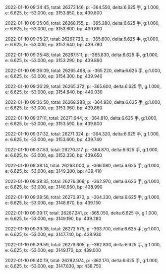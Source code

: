 2022-01-10 09:34:45, total: 26273.146, p: -364.550, delta:6.625 手, g:1.000, e: 6.625, b: -53.000, ep: 3153.850, bp: 439.800

2022-01-10 09:35:06, total: 26268.155, p: -365.280, delta:6.625 手, g:1.000, e: 6.625, b: -53.000, ep: 3153.600, bp: 439.860

2022-01-10 09:35:27, total: 26267.720, p: -365.600, delta:6.625 手, g:1.000, e: 6.625, b: -53.000, ep: 3152.640, bp: 439.780

2022-01-10 09:35:48, total: 26267.511, p: -365.830, delta:6.625 手, g:1.000, e: 6.625, b: -53.000, ep: 3153.290, bp: 439.890

2022-01-10 09:36:09, total: 26265.468, p: -365.220, delta:6.625 手, g:1.000, e: 6.625, b: -53.000, ep: 3154.300, bp: 439.940

2022-01-10 09:36:29, total: 26265.372, p: -365.600, delta:6.625 手, g:1.000, e: 6.625, b: -53.000, ep: 3154.640, bp: 440.030

2022-01-10 09:36:50, total: 26268.288, p: -364.920, delta:6.625 手, g:1.000, e: 6.625, b: -53.000, ep: 3153.960, bp: 439.860

2022-01-10 09:37:11, total: 26271.944, p: -364.810, delta:6.625 手, g:1.000, e: 6.625, b: -53.000, ep: 3153.590, bp: 439.800

2022-01-10 09:37:32, total: 26271.324, p: -364.320, delta:6.625 手, g:1.000, e: 6.625, b: -53.000, ep: 3153.600, bp: 439.740

2022-01-10 09:37:53, total: 26270.317, p: -364.870, delta:6.625 手, g:1.000, e: 6.625, b: -53.000, ep: 3152.330, bp: 439.650

2022-01-10 09:38:14, total: 26263.000, p: -366.080, delta:6.625 手, g:1.000, e: 6.625, b: -53.000, ep: 3149.200, bp: 439.410

2022-01-10 09:38:35, total: 26276.366, p: -362.970, delta:6.625 手, g:1.000, e: 6.625, b: -53.000, ep: 3148.950, bp: 438.990

2022-01-10 09:38:56, total: 26270.970, p: -364.330, delta:6.625 手, g:1.000, e: 6.625, b: -53.000, ep: 3148.870, bp: 439.150

2022-01-10 09:39:17, total: 26267.241, p: -365.050, delta:6.625 手, g:1.000, e: 6.625, b: -53.000, ep: 3149.190, bp: 439.280

2022-01-10 09:39:38, total: 26272.575, p: -363.700, delta:6.625 手, g:1.000, e: 6.625, b: -53.000, ep: 3147.740, bp: 438.930

2022-01-10 09:39:59, total: 26279.305, p: -362.830, delta:6.625 手, g:1.000, e: 6.625, b: -53.000, ep: 3149.170, bp: 439.000

2022-01-10 09:40:19, total: 26282.974, p: -362.170, delta:6.625 手, g:1.000, e: 6.625, b: -53.000, ep: 3147.830, bp: 438.750